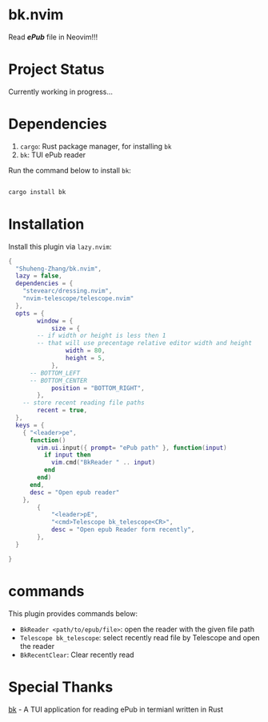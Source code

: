 # bk.nvim

Read **_ePub_** file in Neovim!!!

# Project Status

Currently working in progress...

# Dependencies

1. `cargo`: Rust package manager, for installing `bk`
2. `bk`: TUI ePub reader

Run the command below to install `bk`:

```bash

cargo install bk

```

# Installation

Install this plugin via `lazy.nvim`:

```lua
{
  "Shuheng-Zhang/bk.nvim",
  lazy = false,
  dependencies = {
    "stevearc/dressing.nvim",
    "nvim-telescope/telescope.nvim"
  },
  opts = {
		window = {
			size = {
        -- if width or height is less then 1
        -- that will use precentage relative editor width and height
				width = 80,
				height = 5,
			},
      -- BOTTOM_LEFT
      -- BOTTOM_CENTER
			position = "BOTTOM_RIGHT",
		},
    -- store recent reading file paths
		recent = true,
  },
  keys = {
    { "<leader>pe",
      function()
        vim.ui.input({ prompt= "ePub path" }, function(input)
          if input then
            vim.cmd("BkReader " .. input)
          end
        end)
      end,
      desc = "Open epub reader"
    },
		{
			"<leader>pE",
			"<cmd>Telescope bk_telescope<CR>",
			desc = "Open epub Reader form recently",
		},
  }

}
```

# commands

This plugin provides commands below:

- `BkReader <path/to/epub/file>`: open the reader with the given file path
- `Telescope bk_telescope`: select recently read file by Telescope and open the reader
- `BkRecentClear`: Clear recently read

# Special Thanks

[bk](https://github.com/aeosynth/bk) - A TUI application for reading ePub in termianl written in Rust
